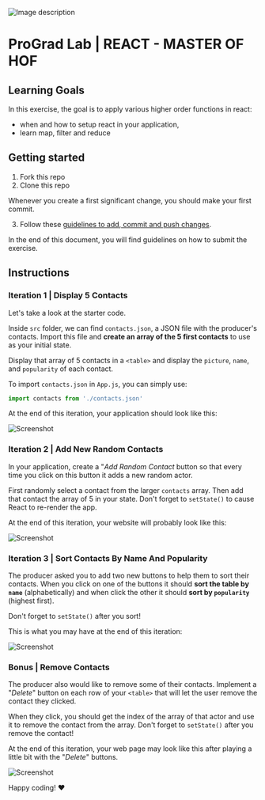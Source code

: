 ![Image description](https://i1.faceprep.in/ProGrad/prograd-logo.png)

# ProGrad Lab | REACT - MASTER OF HOF

## Learning Goals

In this exercise, the goal is to apply various higher order functions in react:

- when and how to setup react in your application,
- learn map, filter and reduce

## Getting started

1. Fork this repo
2. Clone this repo

Whenever you create a first significant change, you should make your first commit.

3. Follow these [guidelines to add, commit and push changes](https://github.com/FACEPrep-ProGrad/general-guidelines-labs-project-builders.git).

In the end of this document, you will find guidelines on how to submit the exercise.

## Instructions

### Iteration 1 | Display 5 Contacts

Let's take a look at the starter code.

Inside `src` folder, we can find `contacts.json`, a JSON file with the producer's contacts. Import this file and **create an array of the 5 first contacts** to use as your initial state.

Display that array of 5 contacts in a `<table>` and display the `picture`, `name`, and `popularity` of each contact.

To import `contacts.json` in `App.js`, you can simply use:

```js
import contacts from './contacts.json'
```

At the end of this iteration, your application should look like this:

![Screenshot](https://i.imgur.com/fPuwZXv.png)


### Iteration 2 | Add New Random Contacts

In your application, create a "*Add Random Contact* button so that every time you click on this button it adds a new random actor.

First randomly select a contact from the larger `contacts` array. Then add that contact the array of 5 in your state. Don't forget to `setState()` to cause React to re-render the app.

At the end of this iteration, your website will probably look like this:

![Screenshot](https://i.imgur.com/GuNyYiU.png)


### Iteration 3 | Sort Contacts By Name And Popularity

The producer asked you to add two new buttons to help them to sort their contacts. When you click on one of the buttons it should **sort the table by `name`** (alphabetically) and when click the other it should **sort by `popularity`** (highest first).

Don't forget to `setState()` after you sort!

This is what you may have at the end of this iteration:

![Screenshot](https://i.imgur.com/vUDGZ7Y.png)


### Bonus | Remove Contacts

The producer also would like to remove some of their contacts. Implement a "*Delete*" button on each row of your `<table>` that will let the user remove the contact they clicked.

When they click, you should get the index of the array of that actor and use it to remove the contact from the array. Don't forget to `setState()` after you remove the contact!

At the end of this iteration, your web page may look like this after playing a little bit with the "*Delete*" buttons.

![Screenshot](https://i.imgur.com/N3K1K1k.png)




Happy coding! :heart:
